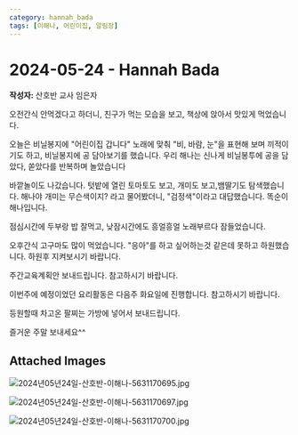 ```yaml
---
category: hannah_bada
tags: [이해나, 어린이집, 알림장]
---
```


# 2024-05-24 - Hannah Bada

**작성자:** 산호반 교사 임은자  

오전간식 안먹겠다고 하더니, 친구가 먹는 모습을 보고, 책상에 앉아서 맛있게 먹었습니다.

오늘은 비닐봉지에 "어린이집 갑니다" 노래에 맞춰 "비, 바람, 눈"을 표현해 보며 끼적이기도 하고,  비닐봉지에 공 담아보기를 했습니다. 우리 해나는 신나게 비닐봉투에 공을 담았다, 쏟았다를 반복하며 놀았습니다

바깥놀이도 나갔습니다. 텃밭에 열린 토마토도 보고, 개미도 보고,뱀딸기도 탐색했습니다.  해나야 개미는 무슨색이지? 라고 물어봤더니, "검정색"이라고 대답했습니다. 똑순이 해나입니다.

점심시간에 두부랑 밥 잘먹고,  낮잠시간에도 흥얼흥얼 노래부르다 잠들었습니다.

오후간식 고구마도 많이 먹었습니다. "응아"를 하고 싶어하는것 같은데 못하고 하원했습니다. 하원후 지켜보시기 바랍니다.

주간교육계획안 보내드립니다. 참고하시기 바랍니다.

이번주에 예정이었던 요리활동은 다음주 화요일에 진행합니다. 참고하시기 바랍니다.

등원할때 차고온 팔찌는 가방에 넣어서 보내드립니다.

즐거운 주말 보내세요^^

## Attached Images
![2024년05년24일-산호반-이해나-5631170695.jpg](https://feghi.github.io/assets/img/bada_photo/2024년05년24일-산호반-이해나-5631170695.jpg)

![2024년05년24일-산호반-이해나-5631170697.jpg](https://feghi.github.io/assets/img/bada_photo/2024년05년24일-산호반-이해나-5631170697.jpg)

![2024년05년24일-산호반-이해나-5631170700.jpg](https://feghi.github.io/assets/img/bada_photo/2024년05년24일-산호반-이해나-5631170700.jpg)

